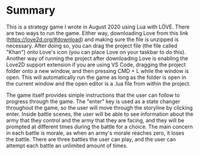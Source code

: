 # Summary

This is a strategy game I wrote in August 2020 using Lua with LÖVE. There are two ways to run the game. Either way, downloading Love from this link (https://love2d.org/#download) and making sure the file is unzipped is necessary. After doing so, you can drag the project file (the file called "Khan") onto Love's icon (you can place Love on your taskbar to do this). Another way of running the project after downloading Love is enabling the Love2D support extension if you are using VS Code, dragging the project folder onto a new window, and then pressing CMD + L while the window is open. This will automatically run the game as long as the folder is open in the current window and the open editor is a .lua file from within the project.

The game itself provides simple instructions that the user can follow to progress through the game. The "enter" key is used as a state changer throughout the game, so the user will move through the storyline by clicking enter. Inside battle scenes, the user will be able to see information about the army that they control and the army that they are facing, and they will be prompted at different times during the battle for a choice. The main concern in each battle is morale, as when an army's morale reaches zero, it loses the battle. There are three battles the user can play, and the user can attempt each battle an unlimited amount of times.
